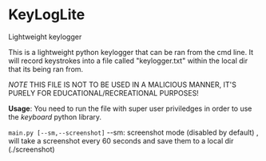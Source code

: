 # KeyLogLite
Lightweight keylogger

This is a lightweight python keylogger that can be ran from the cmd line.
It will record keystrokes into a file called "keylogger.txt" within the local dir that its being ran from.

*NOTE* THIS FILE IS NOT TO BE USED IN A MALICIOUS MANNER, IT'S PURELY FOR EDUCATIONAL/RECREATIONAL PURPOSES!

**Usage**: You need to run the file with super user priviledges in order to use the *keyboard* python library.

`main.py [--sm,--screenshot]`
--sm: screenshot mode (disabled by default) , will take a screenshot every 60 seconds and save them to a local dir (./screenshot)

